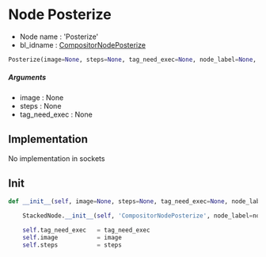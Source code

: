 # Node Posterize

- Node name : 'Posterize'
- bl_idname : [CompositorNodePosterize](https://docs.blender.org/api/current/bpy.types.CompositorNodePosterize.html)


``` python
Posterize(image=None, steps=None, tag_need_exec=None, node_label=None, node_color=None)
```
##### Arguments

- image : None
- steps : None
- tag_need_exec : None

## Implementation

No implementation in sockets

## Init

``` python
def __init__(self, image=None, steps=None, tag_need_exec=None, node_label=None, node_color=None):

    StackedNode.__init__(self, 'CompositorNodePosterize', node_label=node_label, node_color=node_color)

    self.tag_need_exec   = tag_need_exec
    self.image           = image
    self.steps           = steps
```
